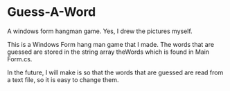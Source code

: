 # Guess-A-Word
A windows form hangman game. Yes, I drew the pictures myself.


This is a Windows Form hang man game that I made. The words that are guessed are stored
in the string array theWords which is found in Main Form.cs.

In the future, I will make is so that the words that are guessed are read from a text file,
so it is easy to change them.
